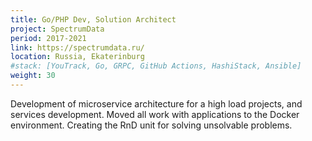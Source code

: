```yaml
---
title: Go/PHP Dev, Solution Architect
project: SpectrumData
period: 2017-2021
link: https://spectrumdata.ru/
location: Russia, Ekaterinburg
#stack: [YouTrack, Go, GRPC, GitHub Actions, HashiStack, Ansible]
weight: 30
---
```


Development of microservice architecture for a high load projects, and services development. Moved all work with applications to the Docker environment. Creating the RnD unit for solving unsolvable problems.
